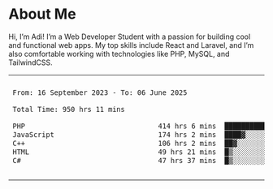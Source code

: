 <table border="0">
 <h1>About Me</h1>
 <p> Hi, I’m Adi! I’m a Web Developer Student with a passion for building cool and functional web apps. My top skills include React and Laravel, and I’m also comfortable working with technologies like PHP, MySQL, and TailwindCSS.


 <tr>
  <td>
  
 
 <!--START_SECTION:waka-->

```txt
From: 16 September 2023 - To: 06 June 2025

Total Time: 950 hrs 11 mins

PHP                                414 hrs 6 mins  ██████████▓░░░░░░░░░░░░░░   43.10 %
JavaScript                         174 hrs 2 mins  ████▓░░░░░░░░░░░░░░░░░░░░   18.11 %
C++                                106 hrs 2 mins  ██▓░░░░░░░░░░░░░░░░░░░░░░   11.04 %
HTML                               49 hrs 21 mins  █▒░░░░░░░░░░░░░░░░░░░░░░░   05.14 %
C#                                 47 hrs 37 mins  █▒░░░░░░░░░░░░░░░░░░░░░░░   04.96 %
```

<!--END_SECTION:waka-->
  </td>
    <td>
   <div align="start">
        <a href="https://open.spotify.com/user/dxso20he52f5d4ti73duavf95">
        <img width="200px" src="https://spotify-github-profile.kittinanx.com/api/view.svg?uid=dxso20he52f5d4ti73duavf95&cover_image=true&theme=default&show_offline=false&background_color=121212&interchange=false" alt="Spotify Now Playing">
    </a>
</div> 

  </td>
 </tr>

</table>





